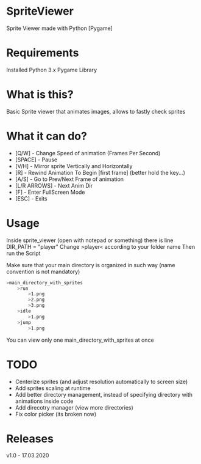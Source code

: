 # SpriteViewer
 Sprite Viewer made with Python [Pygame]


# Requirements
Installed Python 3.x
Pygame Library


# What is this?
Basic Sprite viewer that animates images, allows to fastly check sprites 


# What it can do?
* [Q/W] - Change Speed of animation (Frames Per Second)
* [SPACE] - Pause
* [V/H] - Mirror sprite Vertically and Horizontally
* [R] - Rewind Animation To Begin [first frame] (better hold the key...)
* [A/S] - Go to Prev/Next Frame of animation
* [L/R ARROWS] - Next Anim Dir 
* [F] - Enter FullScreen Mode
* [ESC] - Exits


# Usage
Inside sprite_viewer (open with notepad or something) there is line
DIR_PATH = "player"
Change >player< according to your folder name
Then run the Script

Make sure that your main directory is organized in such way (name convention is not mandatory)

```bash
>main_directory_with_sprites
    >run
        >1.png
        >2.png
        >3.png
    >idle
        >1.png
    >jump
        >1.png
```

You can view only one main_directory_with_sprites at once


# TODO
* Centerize sprites (and adjust resolution automatically to screen size)
* Add sprites scaling at runtime
* Add better directory management, instead of specifying directory with animations inside code
* Add direcotry manager (view more directories)
* Fix color picker (its broken now)


# Releases
v1.0 - 17.03.2020
